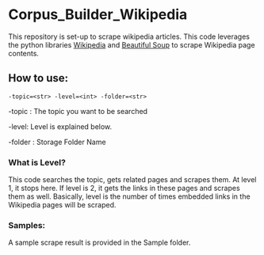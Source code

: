 # Corpus_Builder_Wikipedia

This repository is set-up to scrape wikipedia articles. This code leverages the python libraries [Wikipedia](https://pypi.org/project/wikipedia/) and [Beautiful Soup](https://pypi.org/project/beautifulsoup4/) to scrape Wikipedia page contents.

## How to use:

```-topic=<str> -level=<int> -folder=<str>```

-topic : The topic you want to be searched

-level: Level is explained below.

-folder : Storage Folder Name

### What is Level?

This code searches the topic, gets related pages and scrapes them. At level 1, it stops here. If level is 2, it gets the links in these pages and scrapes them as well. Basically, level is the number of times embedded links in the Wikipedia pages will be scraped.

### Samples:

A sample scrape result is provided in the Sample folder.
